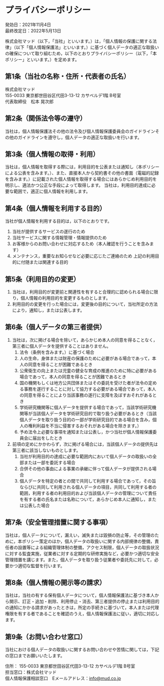 # プライバシーポリシー
発効日：2021年11月4日   
最終改定日：2022年5月13日   

株式会社マッド（以下，「当社」といいます。）は，「個人情報の保護に関する法律」（以下「個人情報保護法」といいます。）に基づく個人データの適正な取扱いの確保について取り組むため，以下のとおりプライバシーポリシー（以下，「本ポリシー」といいます。）を定めます。

## 第1条（当社の名称・住所・代表者の氏名）
株式会社マッド  
155-0033 東京都世田谷区代田3-13-12 カサベルデ1階 B号室  
代表取締役　松本 晃次郎 

## 第2条（関係法令等の遵守）
当社は，個人情報保護法その他の法令及び個人情報保護委員会のガイドラインその他のガイドラインを遵守し，個人データの適正な取扱いを行います。

## 第3条（個人情報の取得・利用）
当社は，個人情報を取得する際には，利用目的を公表または通知し（本ポリシーによる公表を含みます。）、また、直接本人から契約書その他の書面（電磁的記録を含みます。）に記載された個人情報を取得する場合にはあらかじめ利用目的を明示し、適法かつ公正な手段によって取得します。
当社は，利用目的達成に必要な範囲で，適正に個人情報を利用します。

## 第4条（個人情報を利用する目的）
当社が個人情報を利用する目的は，以下のとおりです。  

1. 当社が提供するサービスの遂行のため
2. 当社サービスに関する情報管理・情報提供のため
3. お客様からのお問い合わせに対応するため（本人確認を行うことを含みます）
4. メンテナンス，重要なお知らせなど必要に応じたご連絡のため
上記の利用目的に付随または関連する目的

## 第5条（利用目的の変更）
1. 当社は，利用目的が変更前と関連性を有すると合理的に認められる場合に限り，個人情報の利用目的を変更するものとします。
2. 利用目的の変更を行った場合には，変更後の目的について，当社所定の方法により，通知し，または公表します。

## 第6条（個人データの第三者提供）

1. 当社は，次に掲げる場合を除いて，あらかじめ本人の同意を得ることなく，第三者に個人データを提供することはありません。
    1. 法令（条例を含みます。）に基づく場合
    2. 人の生命，身体または財産の保護のために必要がある場合であって，本人の同意を得ることが困難であるとき
    3. 公衆衛生の向上または児童の健全な育成の推進のために特に必要がある場合であって，本人の同意を得ることが困難であるとき
    4. 国の機関もしくは地方公共団体またはその委託を受けた者が法令の定める事務を遂行することに対して協力する必要がある場合であって，本人の同意を得ることにより当該事務の遂行に支障を及ぼすおそれがあるとき
    5. 学術研究機関等に個人データを提供する場合であって，当該学術研究機関等が当該個人データを学術研究目的で取り扱う必要があるとき（当該個人データを取り扱う目的の一部が学術研究目的である場合を含み，個人の権利利益を不当に侵害するおそれがある場合を除きます。）
    6. 予め法令上必要な事項を通知または公表し，かつ当社が個人情報保護委員会に届出をしたとき
2. 前項の定めにかかわらず，次に掲げる場合には，当該個人データの提供先は第三者に該当しないものとします。
    1. 当社が利用目的の達成に必要な範囲内において個人データの取扱いの全部または一部を委託する場合
    2. 合併その他の事由による事業の承継に伴って個人データが提供される場合
    3. 個人データを特定の者との間で共同して利用する場合であって，その旨ならびに共同して利用される個人データの項目，共同して利用する者の範囲，利用する者の利用目的および当該個人データの管理について責任を有する者の氏名または名称について，あらかじめ本人に通知し，または公表した場合



## 第7条（安全管理措置に関する事項）
当社は，個人データについて，漏えい，滅失または毀損の防止等，その管理のために，本ポリシー策定のほか，個人データの取扱いに関する内部規律の整備，責任者の設置等による組織管理体制の整備，アクセス制限，個人データの取扱状況に対する監査実施，従業者に対する定期的な研修実施など，必要かつ適切な安全管理措置を講じます。また，個人データを取り扱う従業者や委託先に対して，必要かつ適切な監督を行います。

## 第8条（個人情報の開示等の請求）
当社は，当社の有する保有個人データについて，個人情報保護法に基づき本人から開示、訂正・追加・削除、利用停止・消去、第三者提供の停止または利用目的の通知にかかる請求があったときは，所定の手続きに基づいて，本人または代理権限を有する者であることを確認のうえ，個人情報保護法に従い，適切に対応します。

## 第9条（お問い合わせ窓口）
当社における個人データの取扱いに関するお問い合わせや苦情に関しては，下記の窓口までお願いいたします。    

住所： 155-0033 東京都世田谷区代田3-13-12 カサベルデ1階 B号室   
担当窓口：株式会社マッド　  
個人情報保護相談窓口　Eメールアドレス：info@mud.co.jp   